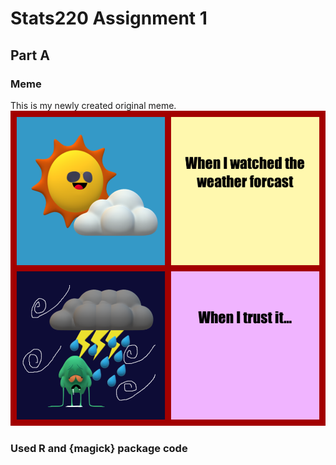 # Stats220 Assignment 1
## Part A
### Meme
This is my newly created original meme.
![my_meme](/images/my_meme.png)
### Used R and {magick} package code
